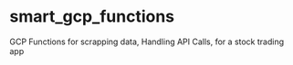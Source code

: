 # smart_gcp_functions
GCP Functions for scrapping data,  Handling API Calls, for a stock trading app
